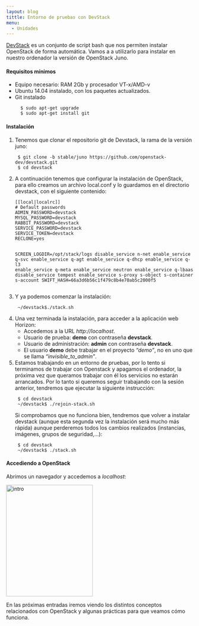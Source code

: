 ```yaml
---
layout: blog
tittle: Entorno de pruebas con DevStack
menu:
  - Unidades
---
```


<a href="http://devstack.org/">DevStack</a> es un conjunto de script bash que nos permiten instalar OpenStack de forma automática. Vamos a a utilizarlo para instalar en nuestro ordenador la versión de OpenStack Juno.


<h4 id="requisitos-mnimos">Requisitos mínimos</h4>
<ul>
	<li>Equipo necesario: RAM 2Gb y procesador VT-x/AMD-v</li>
	<li>Ubuntu 14.04 instalado, con los paquetes actualizados.</li>
	<li>Git instalado
<pre><code>  $ sudo apt-get upgrade
  $ sudo apt-get install git
</code></pre>
</li>
</ul>
<h4 id="instalacin">Instalación</h4>
<ol>
	<li>Tenemos que clonar el repositorio git de Devstack, la rama de la versión juno:
<pre><code> $ git clone -b stable/juno https://github.com/openstack-dev/devstack.git
 $ cd devstack 
</code></pre>
</li>
	<li>A continuación tenemos que configurar la instalación de OpenStack, para ello creamos un  archivo local.conf y lo guardamos en el directorio devstack, con el siguiente contenido:
<pre><code>[[local|localrc]]
# Default passwords
ADMIN_PASSWORD=devstack
MYSQL_PASSWORD=devstack
RABBIT_PASSWORD=devstack
SERVICE_PASSWORD=devstack
SERVICE_TOKEN=devstack
RECLONE=yes

SCREEN_LOGDIR=/opt/stack/logs
disable_service n-net
enable_service q-svc
enable_service q-agt
enable_service q-dhcp
enable_service q-l3
enable_service q-meta
enable_service neutron
enable_service q-lbaas
disable_service tempest
enable_service s-proxy s-object s-container s-account
SWIFT_HASH=66a3d6b56c1f479c8b4e70ab5c2000f5
</code></pre>
</li>
	<li>Y ya podemos comenzar la instalación:
<pre><code> ~/devstack$./stack.sh</code></pre>
</li>
	<li>Una vez terminada la instalación, para acceder a la aplicación web Horizon:
<ul>
	<li>Accedemos a la URL <em>http://localhost</em>.</li>
	<li>Usuario de prueba: <strong>demo</strong> con contraseña <strong>devstack</strong>.</li>
	<li>Usuario de administración: <strong>admin</strong> con contraseña <strong>devstack</strong>.</li>
	<li>El usuario <strong>demo</strong> debe trabajar en el proyecto <em>“demo”</em>, no en uno que se llama <em>“invisible_to_admin”</em>.</li>
</ul>
</li>
	<li>Estamos trabajando en un entorno de pruebas, por lo tento si terminamos de trabajar con Openstack y apagamos el ordenador, la próxima vez que queramos trabajar con él los servicios no estarán arrancados. Por lo tanto si queremos seguir trabajando con la sesión anterior, tendremos que ejecutar la siguiente instrucción:
<pre><code> $ cd devstack
 ~/devstack$ ./rejoin-stack.sh
</code></pre>
Si comprobamos que no funciona bien, tendremos que volver a instalar devstack (aunque esta segunda vez la instalación será mucho más rápida) aunque perderemos todos los cambios realizados (instancias, imágenes, grupos de seguridad,…):
<pre><code> $ cd devstack
 ~/devstack$ ./stack.sh
</code></pre>
</li>
</ol>
<h4> Accediendo a OpenStack</h4>
Abrimos un navegador y accedemos a <em>localhost</em>:

<a class="thumbnail" href="http://www.josedomingo.org/pledin/wp-content/uploads/2014/10/intro.png"><img class="aligncenter wp-image-1048 size-medium" src="http://www.josedomingo.org/pledin/wp-content/uploads/2014/10/intro-233x300.png" alt="intro" width="233" height="300" /></a>

En las próximas entradas iremos viendo los distintos conceptos relacionados con OpenStack y algunas prácticas para que veamos cómo funciona.